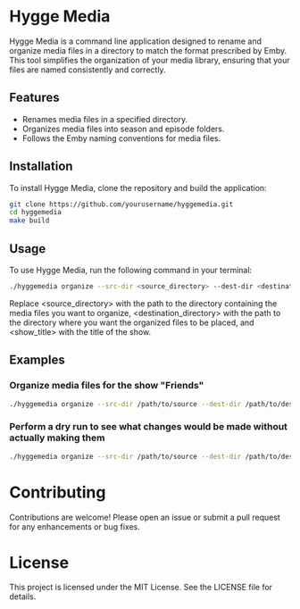 # Hygge Media

Hygge Media is a command line application designed to rename and organize media files in a directory to match the format prescribed by Emby. This tool simplifies the organization of your media library, ensuring that your files are named consistently and correctly.

## Features

- Renames media files in a specified directory.
- Organizes media files into season and episode folders.
- Follows the Emby naming conventions for media files.

## Installation

To install Hygge Media, clone the repository and build the application:

```bash
git clone https://github.com/yourusername/hyggemedia.git
cd hyggemedia
make build
```

## Usage

To use Hygge Media, run the following command in your terminal:

```bash
./hyggemedia organize --src-dir <source_directory> --dest-dir <destination_directory> --title "<show_title>"
```

Replace <source_directory> with the path to the directory containing the media files you want to organize, <destination_directory> with the path to the directory where you want the organized files to be placed, and <show_title> with the title of the show.

## Examples
### Organize media files for the show "Friends"
```bash
./hyggemedia organize --src-dir /path/to/source --dest-dir /path/to/destination --title "Friends"
```
### Perform a dry run to see what changes would be made without actually making them
```bash
./hyggemedia organize --src-dir /path/to/source --dest-dir /path/to/destination --title "Friends" --dry-run
```

# Contributing
Contributions are welcome! Please open an issue or submit a pull request for any enhancements or bug fixes.

# License
This project is licensed under the MIT License. See the LICENSE file for details. 
```